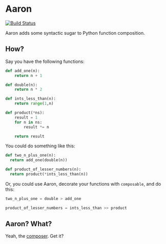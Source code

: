 # Aaron

[![Build Status](https://secure.travis-ci.org/BrianHicks/aaron.png)](http://travis-ci.org/BrianHicks/aaron)

Aaron adds some syntactic sugar to Python function composition.

## How?

Say you have the following functions:

```python
def add_one(n):
    return n + 1

def double(n):
    return n * 2

def ints_less_than(n):
    return range(1,n)

def product(*ns):
    result = 1
    for n in ns:
        result *= n

    return result
```

You could do something like this:

```python
def two_n_plus_one(n):
  return add_one(double(n))

def product_of_lesser_numbers(n):
  return product(*ints_less_than(n))
```

Or, you could use Aaron, decorate your functions with `composable`, and do this:

```python
two_n_plus_one = double > add_one

product_of_lesser_numbers = ints_less_than >> product
```

## Aaron? What?

Yeah, the [composer](http://en.wikipedia.org/wiki/Aaron_Copland). Get it?
